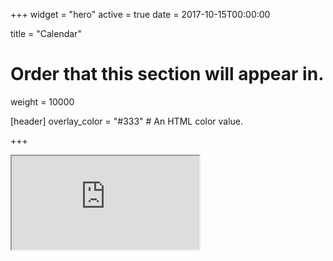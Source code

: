 +++
widget = "hero"
active = true
date = 2017-10-15T00:00:00

title = "Calendar"

# Order that this section will appear in.
weight = 10000

[header]
  overlay_color = "#333"  # An HTML color value.

+++

<iframe src="https://concordbands.netlify.com/fullcalendar/demos/default"></iframe>
